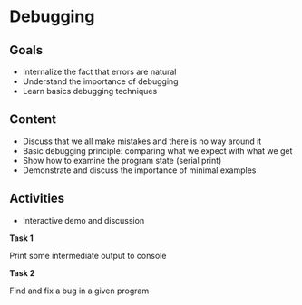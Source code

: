 # Debugging

## Goals

- Internalize the fact that errors are natural
- Understand the importance of debugging
- Learn basics debugging techniques

## Content

- Discuss that we all make mistakes and there is no way around it
- Basic debugging principle: comparing what we expect with what we get
- Show how to examine the program state (serial print)
- Demonstrate and discuss the importance of minimal examples

## Activities

- Interactive demo and discussion

**Task 1**

Print some intermediate output to console

**Task 2**

Find and fix a bug in a given program